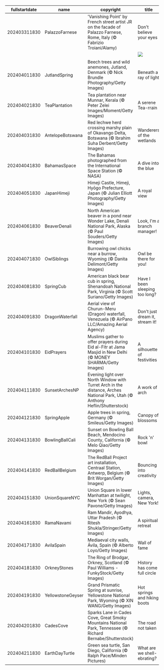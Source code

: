|fullstartdate|name|copyright|title|image|
|--|--|--|--|--|
202403311830|PalazzoFarnese|'Vanishing Point' by French street artist JR on the facade of Palazzo Farnese, Rome, Italy (© Fabrizio Troiani/Alamy)|Don't believe your eyes|![](/en-IN/2024/04/202403311830PalazzoFarnese.jpg)|
||||![](/en-IN/2024/04/.jpg)|
202404011830|JutlandSpring|Beech trees and wild anemones, Jutland, Denmark (© Nick Brundle Photography/Getty Images)|Beneath a ray of light|![](/en-IN/2024/04/202404011830JutlandSpring.jpg)|
202404021830|TeaPlantation|Tea plantation near Munnar, Kerala (© Peter Zelei Images/Moment/Getty Images)|A serene Tea-rrain|![](/en-IN/2024/04/202404021830TeaPlantation.jpg)|
202404031830|AntelopeBotswana|Red lechwe herd crossing marshy plain of Okavango Delta, Botswana (© Ibrahim Suha Derbent/Getty Images)|Wanderers of the wetlands|![](/en-IN/2024/04/202404031830AntelopeBotswana.jpg)|
202404041830|BahamasSpace|The Bahamas photographed from the International Space Station (© NASA)|A dive into the blue|![](/en-IN/2024/04/202404041830BahamasSpace.jpg)|
202404051830|JapanHimeji|Himeji Castle, Himeji, Hyōgo Prefecture, Japan (© Julian Elliott Photography/Getty Images)|A royal view|![](/en-IN/2024/04/202404051830JapanHimeji.jpg)|
202404061830|BeaverDenali|North American beaver in a pond near Wonder Lake, Denali National Park, Alaska (© Paul Souders/Getty Images)|Look, I'm a branch manager!|![](/en-IN/2024/04/202404061830BeaverDenali.jpg)|
202404071830|OwlSiblings|Burrowing owl chicks near a burrow, Wyoming (© Danita Delimont/Getty Images)|Owl be there for you!|![](/en-IN/2024/04/202404071830OwlSiblings.jpg)|
202404081830|SpringCub|American black bear cub in spring, Shenandoah National Park, Virginia (© Scott Suriano/Getty Images)|Have I been sleeping too long?|![](/en-IN/2024/04/202404081830SpringCub.jpg)|
202404091830|DragonWaterfall|Aerial view of Churun-Meru (Dragon) waterfall, Venezuela (© AirPano LLC/Amazing Aerial Agency)|Don't just dream it, stream it!|![](/en-IN/2024/04/202404091830DragonWaterfall.jpg)|
202404101830|EidPrayers|Muslims gather to offer prayers during Eid al-Fitr at Jama Masjid in New Delhi (© MONEY SHARMA/Getty Images)|A silhouette of festivities|![](/en-IN/2024/04/202404101830EidPrayers.jpg)|
202404111830|SunsetArchesNP|Evening light over North Window with Turret Arch in the distance, Arches National Park, Utah (© Anthony Heflin/Shutterstock)|A work of arch|![](/en-IN/2024/04/202404111830SunsetArchesNP.jpg)|
202404121830|SpringApple|Apple trees in spring, Germany (© Smileus/Getty Images)|Canopy of blossoms|![](/en-IN/2024/04/202404121830SpringApple.jpg)|
202404131830|BowlingBallCali|Sunset on Bowling Ball Beach, Mendocino County, California (© Melo Qiao/Getty Images)|Rock 'n' bowl|![](/en-IN/2024/04/202404131830BowlingBallCali.jpg)|
202404141830|RedBallBelgium|The RedBall Project art installation, Centraal Station, Antwerp, Belgium (© Brit Worgan/Getty Images)|Bouncing into creativity|![](/en-IN/2024/04/202404141830RedBallBelgium.jpg)|
202404151830|UnionSquareNYC|Union Square in lower Manhattan at twilight, New York (© Sean Pavone/Getty Images)|Lights, camera, New York!|![](/en-IN/2024/04/202404151830UnionSquareNYC.jpg)|
202404161830|RamaNavami|Ram Mandir, Ayodhya, Uttar Pradesh (© Ritesh Shukla/Stringer/Getty Images)|A spiritual retreat|![](/en-IN/2024/04/202404161830RamaNavami.jpg)|
202404171830|AvilaSpain|Mediaeval city walls, Ávila, Spain (© Alberto Loyo/Getty Images)|Wall of fame|![](/en-IN/2024/04/202404171830AvilaSpain.jpg)|
202404181830|OrkneyStones|The Ring of Brodgar, Orkney, Scotland (© Paul Williams - FunkyStock/Getty Images)|History has come full circle|![](/en-IN/2024/04/202404181830OrkneyStones.jpg)|
202404191830|YellowstoneGeyser|Grand Prismatic Spring at sunrise, Yellowstone National Park, Wyoming (© XIN WANG/Getty Images)|Hot springs and hiking boots|![](/en-IN/2024/04/202404191830YellowstoneGeyser.jpg)|
202404201830|CadesCove|Sparks Lane in Cades Cove, Great Smoky Mountains National Park, Tennessee (© Richard Bernabe/Shutterstock)|The road not taken|![](/en-IN/2024/04/202404201830CadesCove.jpg)|
202404211830|EarthDayTurtle|Green sea turtle, San Diego, California (© Ralph Pace/Minden Pictures)|What are we shell-ebrating?|![](/en-IN/2024/04/202404211830EarthDayTurtle.jpg)|
